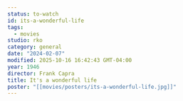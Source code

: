 ```yaml
---
status: to-watch
id: its-a-wonderful-life
tags:
  - movies
studio: rko
category: general
date: "2024-02-07"
modified: 2025-10-16 16:42:43 GMT-04:00
year: 1946
director: Frank Capra
title: It's a wonderful life
poster: "[[movies/posters/its-a-wonderful-life.jpg]]"
---
```

